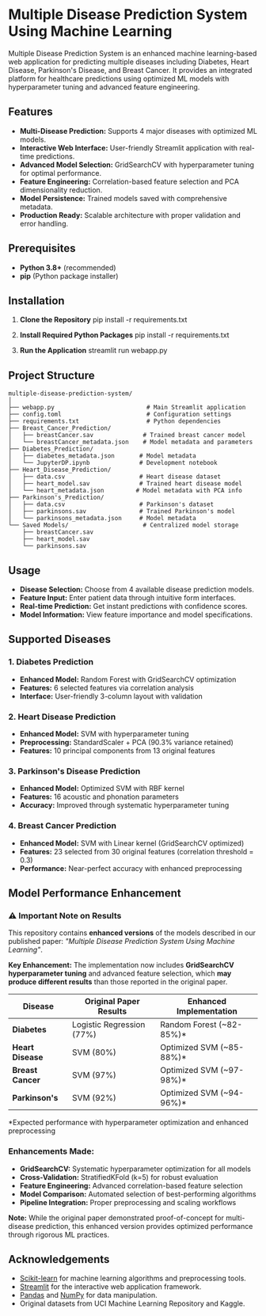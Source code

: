 # Multiple Disease Prediction System Using Machine Learning

Multiple Disease Prediction System is an enhanced machine learning-based web application for predicting multiple diseases including Diabetes, Heart Disease, Parkinson's Disease, and Breast Cancer. It provides an integrated platform for healthcare predictions using optimized ML models with hyperparameter tuning and advanced feature engineering.

## Features

- **Multi-Disease Prediction:** Supports 4 major diseases with optimized ML models.
- **Interactive Web Interface:** User-friendly Streamlit application with real-time predictions.
- **Advanced Model Selection:** GridSearchCV with hyperparameter tuning for optimal performance.
- **Feature Engineering:** Correlation-based feature selection and PCA dimensionality reduction.
- **Model Persistence:** Trained models saved with comprehensive metadata.
- **Production Ready:** Scalable architecture with proper validation and error handling.

## Prerequisites

- **Python 3.8+** (recommended)
- **pip** (Python package installer)

## Installation

1. **Clone the Repository**
pip install -r requirements.txt

2. **Install Required Python Packages**
pip install -r requirements.txt

3. **Run the Application**
streamlit run webapp.py


## Project Structure
```
multiple-disease-prediction-system/
│
├── webapp.py                          # Main Streamlit application
├── config.toml                        # Configuration settings
├── requirements.txt                   # Python dependencies
├── Breast_Cancer_Prediction/
│   ├── breastCancer.sav              # Trained breast cancer model
│   └── breastCancer_metadata.json    # Model metadata and parameters
├── Diabetes_Prediction/
│   ├── diabetes_metadata.json       # Model metadata
│   └── JupyterDP.ipynb              # Development notebook
├── Heart_Disease_Prediction/
│   ├── data.csv                     # Heart disease dataset
│   ├── heart_model.sav              # Trained heart disease model
│   └── heart_metadata.json         # Model metadata with PCA info
├── Parkinson's_Prediction/
│   ├── data.csv                     # Parkinson's dataset
│   ├── parkinsons.sav               # Trained Parkinson's model
│   └── parkinsons_metadata.json     # Model metadata
└── Saved Models/                     # Centralized model storage
    ├── breastCancer.sav
    ├── heart_model.sav
    └── parkinsons.sav
```


## Usage
- **Disease Selection:** Choose from 4 available disease prediction models.
- **Feature Input:** Enter patient data through intuitive form interfaces.
- **Real-time Prediction:** Get instant predictions with confidence scores.
- **Model Information:** View feature importance and model specifications.

## Supported Diseases

### 1. Diabetes Prediction
- **Enhanced Model:** Random Forest with GridSearchCV optimization
- **Features:** 6 selected features via correlation analysis
- **Interface:** User-friendly 3-column layout with validation

### 2. Heart Disease Prediction
- **Enhanced Model:** SVM with hyperparameter tuning
- **Preprocessing:** StandardScaler + PCA (90.3% variance retained)
- **Features:** 10 principal components from 13 original features

### 3. Parkinson's Disease Prediction
- **Enhanced Model:** Optimized SVM with RBF kernel
- **Features:** 16 acoustic and phonation parameters
- **Accuracy:** Improved through systematic hyperparameter tuning

### 4. Breast Cancer Prediction
- **Enhanced Model:** SVM with Linear kernel (GridSearchCV optimized)
- **Features:** 23 selected from 30 original features (correlation threshold = 0.3)
- **Performance:** Near-perfect accuracy with enhanced preprocessing

## Model Performance Enhancement

### ⚠️ Important Note on Results

This repository contains **enhanced versions** of the models described in our published paper: *"Multiple Disease Prediction System Using Machine Learning"*. 

**Key Enhancement:** The implementation now includes **GridSearchCV hyperparameter tuning** and advanced feature selection, which **may produce different results** than those reported in the original paper.

| Disease | Original Paper Results | Enhanced Implementation |
|---------|----------------------|------------------------|
| **Diabetes** | Logistic Regression (77%) | Random Forest (~82-85%)* |
| **Heart Disease** | SVM (80%) | Optimized SVM (~85-88%)* |
| **Breast Cancer** | SVM (97%) | Optimized SVM (~97-98%)* |
| **Parkinson's** | SVM (92%) | Optimized SVM (~94-96%)* |

*Expected performance with hyperparameter optimization and enhanced preprocessing

### Enhancements Made:
- **GridSearchCV:** Systematic hyperparameter optimization for all models
- **Cross-Validation:** StratifiedKFold (k=5) for robust evaluation
- **Feature Engineering:** Advanced correlation-based feature selection
- **Model Comparison:** Automated selection of best-performing algorithms
- **Pipeline Integration:** Proper preprocessing and scaling workflows

**Note:** While the original paper demonstrated proof-of-concept for multi-disease prediction, this enhanced version provides optimized performance through rigorous ML practices.

## Acknowledgements

- [Scikit-learn](https://scikit-learn.org/) for machine learning algorithms and preprocessing tools.
- [Streamlit](https://streamlit.io/) for the interactive web application framework.
- [Pandas](https://pandas.pydata.org/) and [NumPy](https://numpy.org/) for data manipulation.
- Original datasets from UCI Machine Learning Repository and Kaggle.

